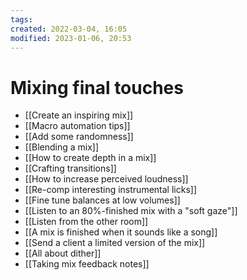 ```yaml
---
tags: 
created: 2022-03-04, 16:05
modified: 2023-01-06, 20:53
---
```


# Mixing final touches
- [[Create an inspiring mix]]
- [[Macro automation tips]]
- [[Add some randomness]]
- [[Blending a mix]]
- [[How to create depth in a mix]]
- [[Crafting transitions]]
- [[How to increase perceived loudness]]
- [[Re-comp interesting instrumental licks]]
- [[Fine tune balances at low volumes]]
- [[Listen to an 80%-finished mix with a "soft gaze"]]
- [[Listen from the other room]]
- [[A mix is finished when it sounds like a song]]
- [[Send a client a limited version of the mix]]
- [[All about dither]]
- [[Taking mix feedback notes]]